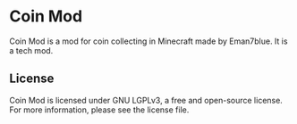 # Coin Mod

Coin Mod is a mod for coin collecting in Minecraft made by Eman7blue. It is a tech mod.

## License

Coin Mod is licensed under GNU LGPLv3, a free and open-source license. For more information, please see the license file.
